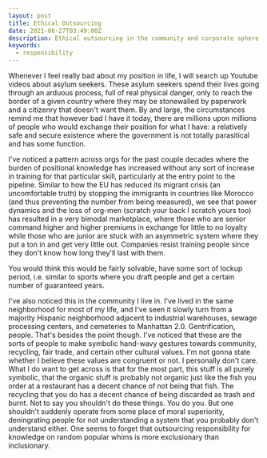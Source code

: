 ```yaml
---
layout: post
title: Ethical Outsourcing
date: 2021-06-27T03:49:00Z
description: Ethical outsourcing in the community and corporate sphere.
keywords:
  - responsibility
---
```


Whenever I feel really bad about my position in life, I will search up Youtube videos about asylum seekers. These asylum seekers spend their lives going through an arduous process, full of real physical danger, only to reach the border of a given country where they may be stonewalled by paperwork and a citizenry that doesn't want them. By and large, the circumstances remind me that however bad I have it today, there are millions upon millions of people who would exchange their position for what I have: a relatively safe and secure existence where the government is not totally parasitical and has some function.

I've noticed a pattern across orgs for the past couple decades where the burden of positional knowledge has increased without any sort of increase in training for that particular skill, particularly at the entry point to the pipeline. Similar to how the EU has reduced its migrant crisis (an uncomfortable truth) by stopping the immigrants in countries like Morocco (and thus preventing the number from being measured), we see that power dynamics and the loss of org-men (scratch your back I scratch yours too) has resulted in a very bimodal marketplace, where those who are senior command higher and higher premiums in exchange for little to no loyalty while those who are junior are stuck with an asymmetric system where they put a ton in and get very little out. Companies resist training people since they don't know how long they'll last with them.

You would think this would be fairly solvable, have some sort of lockup period, i.e. similar to sports where you draft people and get a certain number of guaranteed years.

I've also noticed this in the community I live in. I've lived in the same neighborhood for most of my life, and I've seen it slowly turn from a majority Hispanic neighborhood adjacent to industrial warehouses, sewage processing centers, and cemeteries to Manhattan 2.0. Gentrification, people. That's besides the point though. I've noticed that these are the sorts of people to make symbolic hand-wavy gestures towards community, recycling, fair trade, and certain other cultural values. I'm not gonna state whether I believe these values are congruent or not. I personally don't care. What I do want to get across is that for the most part, this stuff is all purely symbolic, that the organic stuff is probably not organic just like the fish you order at a restaurant has a decent chance of not being that fish. The recycling that you do has a decent chance of being discarded as trash and burnt. Not to say you shouldn't do these things. You do you. But one shouldn't suddenly operate from some place of moral superiority, deningrating people for not understanding a system that you probably don't understand either. One seems to forget that outsourcing responsibility for knowledge on random popular whims is more exclusionary than inclusionary.
